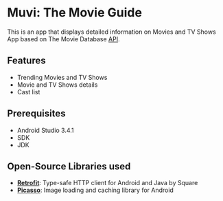 # Muvi: The Movie Guide

This is an app that displays detailed information on Movies and TV Shows App based on The Movie Database [API](https://developers.themoviedb.org/3).

## Features

* Trending Movies and TV Shows
* Movie and TV Shows details
* Cast list

## Prerequisites

* Android Studio 3.4.1
* SDK
* JDK

## Open-Source Libraries used

* **[Retrofit](https://github.com/square/retrofit)**: Type-safe HTTP client for Android and Java by Square 
* **[Picasso]()**: Image loading and caching library for Android
